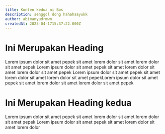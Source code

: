 ```yaml
---
title: Konten kedua ni Bos
description: senggol dong hahahaayukk
author: abimanyudrmwn
createdAt: 2023-04-1715:37:22.000Z
---
```


# Ini Merupakan Heading

Lorem ipsum dolor sit amet pepek sit amet lorem dolor sit amet lorem dolor sit amet pepek Lorem ipsum dolor sit amet pepek sit amet lorem dolor sit amet lorem dolor sit amet pepek Lorem ipsum dolor sit amet pepek sit amet lorem dolor sit amet lorem dolor sit amet pepekLorem ipsum dolor sit amet pepek sit amet lorem dolor sit amet lorem dolor sit amet pepek

# Ini Merupakan Heading kedua

Lorem ipsum dolor sit amet pepek sit amet lorem dolor sit amet lorem dolor sit amet pepek Lorem ipsum dolor sit amet pepek sit amet lorem dolor sit amet lorem dolor 